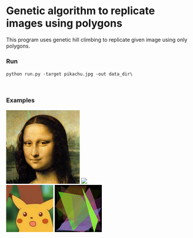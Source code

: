 # Genetic algorithm to replicate images using polygons
This program uses genetic hill climbing to replicate given image using only polygons.

### Run
```
python run.py -target pikachu.jpg -out data_dir\
```
<br/>

### Examples
![](Example/Lisa/mona_lisa.bmp)
![](Example/Lisa/mona_lisa_evolution.gif)
<br/>
![](Example/Pikachu/pikachu.jpg)
![](Example/Pikachu/pikachu_evolution.gif)

